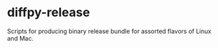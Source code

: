 diffpy-release
==============

Scripts for producing binary release bundle for assorted
flavors of Linux and Mac.
